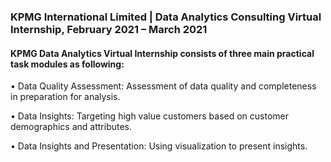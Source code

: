 ### KPMG International Limited | Data Analytics Consulting Virtual Internship, February 2021 – March 2021
#### KPMG Data Analytics Virtual Internship consists of three main practical task modules as following:

•	Data Quality Assessment: Assessment of data quality and completeness in preparation for analysis.

•	Data Insights: Targeting high value customers based on customer demographics and attributes.

•	Data Insights and Presentation: Using visualization to present insights.
